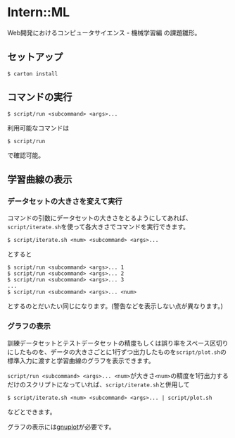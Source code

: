 # Intern::ML

Web開発におけるコンピュータサイエンス - 機械学習編 の課題雛形。

## セットアップ

```
$ carton install
```

## コマンドの実行

```
$ script/run <subcommand> <args>...
```

利用可能なコマンドは

```
$ script/run
```

で確認可能。

## 学習曲線の表示

### データセットの大きさを変えて実行

コマンドの引数にデータセットの大きさをとるようにしてあれば、`script/iterate.sh`を使って各大きさでコマンドを実行できます。

```
$ script/iterate.sh <num> <subcommand> <args>...
```

とすると

```
$ script/run <subcommand> <args>... 1
$ script/run <subcommand> <args>... 2
$ script/run <subcommand> <args>... 3
...
$ script/run <subcommand> <args>... <num>
```

とするのとだいたい同じになります。(警告などを表示しない点が異なります。)

### グラフの表示

訓練データセットとテストデータセットの精度もしくは誤り率をスペース区切りにしたものを、データの大きさごとに1行ずつ出力したものを`script/plot.sh`の標準入力に渡すと学習曲線のグラフを表示できます。

`script/run <subcommand> <args>... <num>`が大きさ`<num>`の精度を1行出力するだけのスクリプトになっていれば、`script/iterate.sh`と併用して

```
$ script/iterate.sh <num> <subcommand> <args>... | script/plot.sh
```

などとできます。

グラフの表示には[gnuplot](http://www.gnuplot.info/)が必要です。
